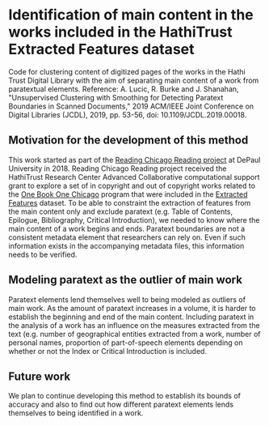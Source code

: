 # Identification of main content in the works included in the HathiTrust Extracted Features dataset
Code for clustering content of digitized pages of the works in the Hathi Trust Digital Library with the aim of separating main content of a work from paratextual elements.
Reference: A. Lucic, R. Burke and J. Shanahan, "Unsupervised Clustering with Smoothing for Detecting Paratext Boundaries in Scanned Documents,"
2019 ACM/IEEE Joint Conference on Digital Libraries (JCDL), 2019, pp. 53-56, doi: 10.1109/JCDL.2019.00018.

## Motivation for the development of this method
This work started as part of the [Reading Chicago Reading project](https://dh.depaul.press/reading-chicago/) at DePaul University in 2018. Reading Chicago Reading project received the HathiTrust Research Center Advanced Collaborative computational support grant to explore a set of in copyright and out of copyright works related to the [One Book One Chicago](https://www.chipublib.org/one-book-one-chicago/) program that were included in the [Extracted Features](https://analytics.hathitrust.org/datasets) dataset. To be able to constraint the extraction of features from the main content only and exclude paratext (e.g. Table of Contents, Epilogue, Bibliography, Critical Introduction), we needed to know where the main content of a work begins and ends. Paratext boundaries are not a consistent metadata element that researchers can rely on. Even if such information exists in the accompanying metadata files, this information needs to be verified.
## Modeling paratext as the outlier of main work
Paratext elements lend themselves well to being modeled as outliers of main work. As the amount of paratext increases in a volume, it is harder to establish the beginning and end of the main content. Including paratext in the analysis of a work has an influence on the measures extracted from the text (e.g. number of geographical entities extracted from a work, number of personal names, proportion of part-of-speech elements depending on whether or not the Index or Critical Introduction is included.
## Future work
We plan to continue developing this method to establish its bounds of accuracy and also to find out how different paratext elements lends themselves to being identified in a work. 
